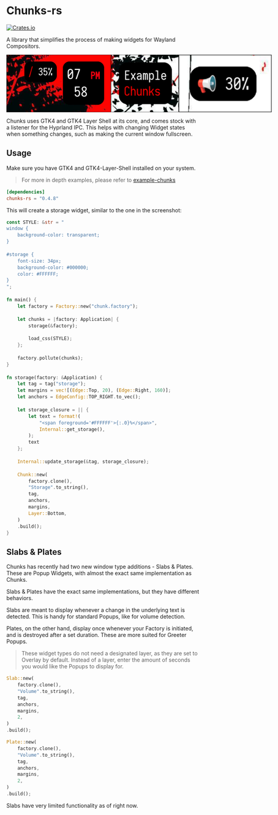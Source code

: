 # Chunks-rs
[![Crates.io](https://img.shields.io/crates/d/chunks-rs?style=flat-square&color=red)](https://crates.io/crates/chunks-rs)

A library that simplifies the process of making widgets for Wayland Compositors.

<div style="display: flex; align-items: center;">
    <img src="screenshots/scrot1.jpg" style="height: 150px;">
    <img src="screenshots/scrot3.jpg" style="height: 150px;">
    <img src="screenshots/scrot4.jpg" style="height: 150px;">
</div>

Chunks uses GTK4 and GTK4 Layer Shell at its core, and comes stock with a listener for the Hyprland IPC. This helps with changing Widget states when something changes, such as making the current window fullscreen.

## Usage

Make sure you have GTK4 and GTK4-Layer-Shell installed on your system.

> For more in depth examples, please refer to [example-chunks](https://github.com/drkrssll/example-chunks)

```toml
[dependencies]
chunks-rs = "0.4.8"
```

This will create a storage widget, similar to the one in the screenshot:
```rs
const STYLE: &str = "
window {
    background-color: transparent;
}

#storage {
    font-size: 34px;
    background-color: #000000;
    color: #FFFFFF;
}
";

fn main() {
    let factory = Factory::new("chunk.factory");

    let chunks = |factory: Application| {
        storage(&factory);

        load_css(STYLE);
    };

    factory.pollute(chunks);
}

fn storage(factory: &Application) {
    let tag = tag("storage");
    let margins = vec![(Edge::Top, 20), (Edge::Right, 160)];
    let anchors = EdgeConfig::TOP_RIGHT.to_vec();

    let storage_closure = || {
        let text = format!(
            "<span foreground='#FFFFFF'>{:.0}%</span>",
            Internal::get_storage(),
        );
        text
    };

    Internal::update_storage(&tag, storage_closure);

    Chunk::new(
        factory.clone(),
        "Storage".to_string(),
        tag,
        anchors,
        margins,
        Layer::Bottom,
    )
    .build();
}
```

## Slabs & Plates

Chunks has recently had two new window type additions - Slabs & Plates. These are Popup Widgets, with almost the exact same implementation as Chunks.

Slabs & Plates have the exact same implementations, but they have different behaviors.

Slabs are meant to display whenever a change in the underlying text is detected. This is handy for standard Popups, like for volume detection.

Plates, on the other hand, display once whenever your Factory is initiated, and is destroyed after a set duration. These are more suited for Greeter Popups.

> These widget types do not need a designated layer, as they are set to Overlay by default.
> Instead of a layer, enter the amount of seconds you would like the Popups to display for.
```rs
Slab::new(
    factory.clone(),
    "Volume".to_string(),
    tag,
    anchors,
    margins,
    2,
)
.build();
```

```rs
Plate::new(
    factory.clone(),
    "Volume".to_string(),
    tag,
    anchors,
    margins,
    2,
)
.build();
```

Slabs have very limited functionality as of right now.
